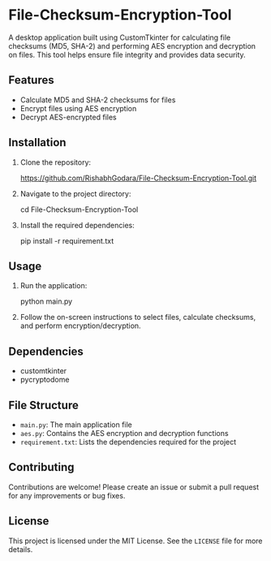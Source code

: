 # File-Checksum-Encryption-Tool

A desktop application built using CustomTkinter for calculating file checksums (MD5, SHA-2) and performing AES encryption and decryption on files. This tool helps ensure file integrity and provides data security.

## Features

- Calculate MD5 and SHA-2 checksums for files
- Encrypt files using AES encryption
- Decrypt AES-encrypted files

## Installation

1. Clone the repository:
    
    https://github.com/RishabhGodara/File-Checksum-Encryption-Tool.git
   

2. Navigate to the project directory:
    
    cd File-Checksum-Encryption-Tool
    

3. Install the required dependencies:
    
    pip install -r requirement.txt
   

## Usage

1. Run the application:
    
    python main.py
    

2. Follow the on-screen instructions to select files, calculate checksums, and perform encryption/decryption.

## Dependencies

- customtkinter
- pycryptodome

## File Structure

- `main.py`: The main application file
- `aes.py`: Contains the AES encryption and decryption functions
- `requirement.txt`: Lists the dependencies required for the project

## Contributing

Contributions are welcome! Please create an issue or submit a pull request for any improvements or bug fixes.

## License

This project is licensed under the MIT License. See the `LICENSE` file for more details.
